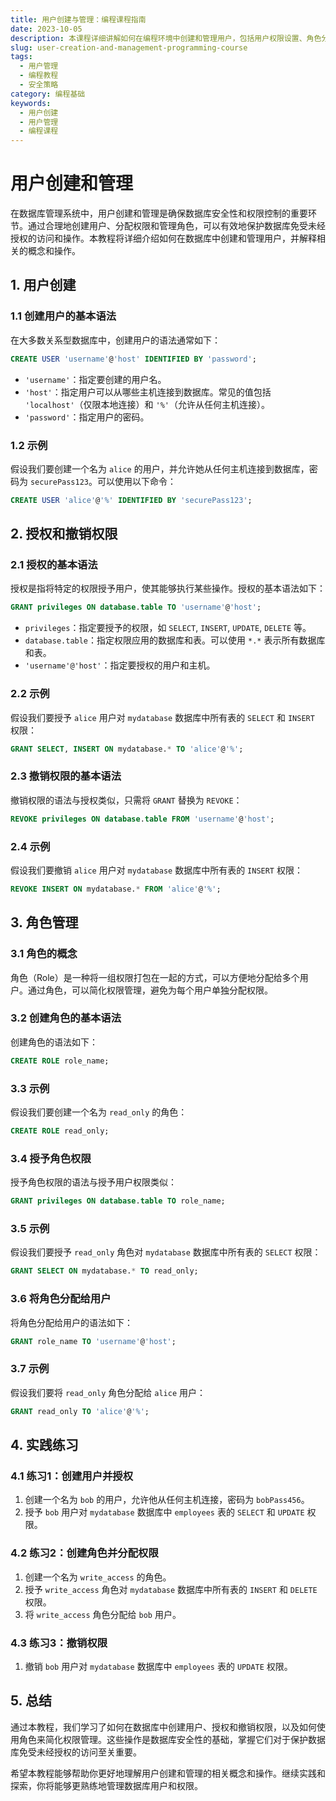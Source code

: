 ```yaml
---
title: 用户创建与管理：编程课程指南
date: 2023-10-05
description: 本课程详细讲解如何在编程环境中创建和管理用户，包括用户权限设置、角色分配及安全策略。
slug: user-creation-and-management-programming-course
tags:
  - 用户管理
  - 编程教程
  - 安全策略
category: 编程基础
keywords:
  - 用户创建
  - 用户管理
  - 编程课程
---
```


# 用户创建和管理

在数据库管理系统中，用户创建和管理是确保数据库安全性和权限控制的重要环节。通过合理地创建用户、分配权限和管理角色，可以有效地保护数据库免受未经授权的访问和操作。本教程将详细介绍如何在数据库中创建和管理用户，并解释相关的概念和操作。

## 1. 用户创建

### 1.1 创建用户的基本语法

在大多数关系型数据库中，创建用户的语法通常如下：

```sql
CREATE USER 'username'@'host' IDENTIFIED BY 'password';
```

- `'username'`：指定要创建的用户名。
- `'host'`：指定用户可以从哪些主机连接到数据库。常见的值包括 `'localhost'`（仅限本地连接）和 `'%'`（允许从任何主机连接）。
- `'password'`：指定用户的密码。

### 1.2 示例

假设我们要创建一个名为 `alice` 的用户，并允许她从任何主机连接到数据库，密码为 `securePass123`。可以使用以下命令：

```sql
CREATE USER 'alice'@'%' IDENTIFIED BY 'securePass123';
```

## 2. 授权和撤销权限

### 2.1 授权的基本语法

授权是指将特定的权限授予用户，使其能够执行某些操作。授权的基本语法如下：

```sql
GRANT privileges ON database.table TO 'username'@'host';
```

- `privileges`：指定要授予的权限，如 `SELECT`, `INSERT`, `UPDATE`, `DELETE` 等。
- `database.table`：指定权限应用的数据库和表。可以使用 `*.*` 表示所有数据库和表。
- `'username'@'host'`：指定要授权的用户和主机。

### 2.2 示例

假设我们要授予 `alice` 用户对 `mydatabase` 数据库中所有表的 `SELECT` 和 `INSERT` 权限：

```sql
GRANT SELECT, INSERT ON mydatabase.* TO 'alice'@'%';
```

### 2.3 撤销权限的基本语法

撤销权限的语法与授权类似，只需将 `GRANT` 替换为 `REVOKE`：

```sql
REVOKE privileges ON database.table FROM 'username'@'host';
```

### 2.4 示例

假设我们要撤销 `alice` 用户对 `mydatabase` 数据库中所有表的 `INSERT` 权限：

```sql
REVOKE INSERT ON mydatabase.* FROM 'alice'@'%';
```

## 3. 角色管理

### 3.1 角色的概念

角色（Role）是一种将一组权限打包在一起的方式，可以方便地分配给多个用户。通过角色，可以简化权限管理，避免为每个用户单独分配权限。

### 3.2 创建角色的基本语法

创建角色的语法如下：

```sql
CREATE ROLE role_name;
```

### 3.3 示例

假设我们要创建一个名为 `read_only` 的角色：

```sql
CREATE ROLE read_only;
```

### 3.4 授予角色权限

授予角色权限的语法与授予用户权限类似：

```sql
GRANT privileges ON database.table TO role_name;
```

### 3.5 示例

假设我们要授予 `read_only` 角色对 `mydatabase` 数据库中所有表的 `SELECT` 权限：

```sql
GRANT SELECT ON mydatabase.* TO read_only;
```

### 3.6 将角色分配给用户

将角色分配给用户的语法如下：

```sql
GRANT role_name TO 'username'@'host';
```

### 3.7 示例

假设我们要将 `read_only` 角色分配给 `alice` 用户：

```sql
GRANT read_only TO 'alice'@'%';
```

## 4. 实践练习

### 4.1 练习1：创建用户并授权

1. 创建一个名为 `bob` 的用户，允许他从任何主机连接，密码为 `bobPass456`。
2. 授予 `bob` 用户对 `mydatabase` 数据库中 `employees` 表的 `SELECT` 和 `UPDATE` 权限。

### 4.2 练习2：创建角色并分配权限

1. 创建一个名为 `write_access` 的角色。
2. 授予 `write_access` 角色对 `mydatabase` 数据库中所有表的 `INSERT` 和 `DELETE` 权限。
3. 将 `write_access` 角色分配给 `bob` 用户。

### 4.3 练习3：撤销权限

1. 撤销 `bob` 用户对 `mydatabase` 数据库中 `employees` 表的 `UPDATE` 权限。

## 5. 总结

通过本教程，我们学习了如何在数据库中创建用户、授权和撤销权限，以及如何使用角色来简化权限管理。这些操作是数据库安全性的基础，掌握它们对于保护数据库免受未经授权的访问至关重要。

希望本教程能够帮助你更好地理解用户创建和管理的相关概念和操作。继续实践和探索，你将能够更熟练地管理数据库用户和权限。